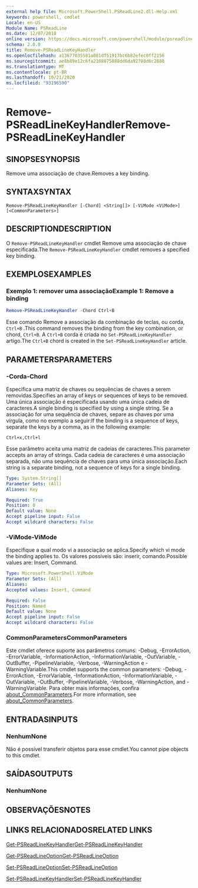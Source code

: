 ```yaml
---
external help file: Microsoft.PowerShell.PSReadLine2.dll-Help.xml
keywords: powershell, cmdlet
Locale: en-US
Module Name: PSReadLine
ms.date: 12/07/2018
online version: https://docs.microsoft.com/powershell/module/psreadline/remove-psreadlinekeyhandler?view=powershell-7.1&WT.mc_id=ps-gethelp
schema: 2.0.0
title: Remove-PSReadLineKeyHandler
ms.openlocfilehash: a13677035581a081df51917bc6b82efec0ff2156
ms.sourcegitcommit: ae8b89e12c6fa2108075888dd6da92788d6c2888
ms.translationtype: MT
ms.contentlocale: pt-BR
ms.lasthandoff: 10/21/2020
ms.locfileid: "93196590"
---
```

# <span data-ttu-id="ffd2b-103">Remove-PSReadLineKeyHandler</span><span class="sxs-lookup"><span data-stu-id="ffd2b-103">Remove-PSReadLineKeyHandler</span></span>

## <span data-ttu-id="ffd2b-104">SINOPSE</span><span class="sxs-lookup"><span data-stu-id="ffd2b-104">SYNOPSIS</span></span>
<span data-ttu-id="ffd2b-105">Remove uma associação de chave.</span><span class="sxs-lookup"><span data-stu-id="ffd2b-105">Removes a key binding.</span></span>

## <span data-ttu-id="ffd2b-106">SYNTAX</span><span class="sxs-lookup"><span data-stu-id="ffd2b-106">SYNTAX</span></span>

```
Remove-PSReadLineKeyHandler [-Chord] <String[]> [-ViMode <ViMode>] [<CommonParameters>]
```

## <span data-ttu-id="ffd2b-107">DESCRIPTION</span><span class="sxs-lookup"><span data-stu-id="ffd2b-107">DESCRIPTION</span></span>

<span data-ttu-id="ffd2b-108">O `Remove-PSReadLineKeyHandler` cmdlet Remove uma associação de chave especificada.</span><span class="sxs-lookup"><span data-stu-id="ffd2b-108">The `Remove-PSReadLineKeyHandler` cmdlet removes a specified key binding.</span></span>

## <span data-ttu-id="ffd2b-109">EXEMPLOS</span><span class="sxs-lookup"><span data-stu-id="ffd2b-109">EXAMPLES</span></span>

### <span data-ttu-id="ffd2b-110">Exemplo 1: remover uma associação</span><span class="sxs-lookup"><span data-stu-id="ffd2b-110">Example 1: Remove a binding</span></span>

```powershell
Remove-PSReadLineKeyHandler -Chord Ctrl+B
```

<span data-ttu-id="ffd2b-111">Esse comando Remove a associação da combinação de teclas, ou corda, `Ctrl+B` .</span><span class="sxs-lookup"><span data-stu-id="ffd2b-111">This command removes the binding from the key combination, or chord, `Ctrl+B`.</span></span> <span data-ttu-id="ffd2b-112">A `Ctrl+B` corda é criada no `Set-PSReadLineKeyHandler` artigo.</span><span class="sxs-lookup"><span data-stu-id="ffd2b-112">The `Ctrl+B` chord is created in the `Set-PSReadLineKeyHandler` article.</span></span>

## <span data-ttu-id="ffd2b-113">PARAMETERS</span><span class="sxs-lookup"><span data-stu-id="ffd2b-113">PARAMETERS</span></span>

### <span data-ttu-id="ffd2b-114">-Corda</span><span class="sxs-lookup"><span data-stu-id="ffd2b-114">-Chord</span></span>

<span data-ttu-id="ffd2b-115">Especifica uma matriz de chaves ou sequências de chaves a serem removidas.</span><span class="sxs-lookup"><span data-stu-id="ffd2b-115">Specifies an array of keys or sequences of keys to be removed.</span></span> <span data-ttu-id="ffd2b-116">Uma única associação é especificada usando uma única cadeia de caracteres.</span><span class="sxs-lookup"><span data-stu-id="ffd2b-116">A single binding is specified by using a single string.</span></span> <span data-ttu-id="ffd2b-117">Se a associação for uma sequência de chaves, separe as chaves por uma vírgula, como no exemplo a seguir:</span><span class="sxs-lookup"><span data-stu-id="ffd2b-117">If the binding is a sequence of keys, separate the keys by a comma, as in the following example:</span></span>

`Ctrl+x,Ctrl+l`

<span data-ttu-id="ffd2b-118">Esse parâmetro aceita uma matriz de cadeias de caracteres.</span><span class="sxs-lookup"><span data-stu-id="ffd2b-118">This parameter accepts an array of strings.</span></span> <span data-ttu-id="ffd2b-119">Cada cadeia de caracteres é uma associação separada, não uma sequência de chaves para uma única associação.</span><span class="sxs-lookup"><span data-stu-id="ffd2b-119">Each string is a separate binding, not a sequence of keys for a single binding.</span></span>

```yaml
Type: System.String[]
Parameter Sets: (All)
Aliases: Key

Required: True
Position: 0
Default value: None
Accept pipeline input: False
Accept wildcard characters: False
```

### <span data-ttu-id="ffd2b-120">-ViMode</span><span class="sxs-lookup"><span data-stu-id="ffd2b-120">-ViMode</span></span>

<span data-ttu-id="ffd2b-121">Especifique a qual modo vi a associação se aplica.</span><span class="sxs-lookup"><span data-stu-id="ffd2b-121">Specify which vi mode the binding applies to.</span></span> <span data-ttu-id="ffd2b-122">Os valores possíveis são: inserir, comando.</span><span class="sxs-lookup"><span data-stu-id="ffd2b-122">Possible values are: Insert, Command.</span></span>

```yaml
Type: Microsoft.PowerShell.ViMode
Parameter Sets: (All)
Aliases:
Accepted values: Insert, Command

Required: False
Position: Named
Default value: None
Accept pipeline input: False
Accept wildcard characters: False
```

### <span data-ttu-id="ffd2b-123">CommonParameters</span><span class="sxs-lookup"><span data-stu-id="ffd2b-123">CommonParameters</span></span>

<span data-ttu-id="ffd2b-124">Este cmdlet oferece suporte aos parâmetros comuns: -Debug, -ErrorAction, -ErrorVariable, -InformationAction, -InformationVariable, -OutVariable, -OutBuffer, -PipelineVariable, -Verbose, -WarningAction e -WarningVariable.</span><span class="sxs-lookup"><span data-stu-id="ffd2b-124">This cmdlet supports the common parameters: -Debug, -ErrorAction, -ErrorVariable, -InformationAction, -InformationVariable, -OutVariable, -OutBuffer, -PipelineVariable, -Verbose, -WarningAction, and -WarningVariable.</span></span> <span data-ttu-id="ffd2b-125">Para obter mais informações, confira [about_CommonParameters](http://go.microsoft.com/fwlink/?LinkID=113216).</span><span class="sxs-lookup"><span data-stu-id="ffd2b-125">For more information, see [about_CommonParameters](http://go.microsoft.com/fwlink/?LinkID=113216).</span></span>

## <span data-ttu-id="ffd2b-126">ENTRADAS</span><span class="sxs-lookup"><span data-stu-id="ffd2b-126">INPUTS</span></span>

### <span data-ttu-id="ffd2b-127">Nenhum</span><span class="sxs-lookup"><span data-stu-id="ffd2b-127">None</span></span>

<span data-ttu-id="ffd2b-128">Não é possível transferir objetos para esse cmdlet.</span><span class="sxs-lookup"><span data-stu-id="ffd2b-128">You cannot pipe objects to this cmdlet.</span></span>

## <span data-ttu-id="ffd2b-129">SAÍDAS</span><span class="sxs-lookup"><span data-stu-id="ffd2b-129">OUTPUTS</span></span>

### <span data-ttu-id="ffd2b-130">Nenhum</span><span class="sxs-lookup"><span data-stu-id="ffd2b-130">None</span></span>

## <span data-ttu-id="ffd2b-131">OBSERVAÇÕES</span><span class="sxs-lookup"><span data-stu-id="ffd2b-131">NOTES</span></span>

## <span data-ttu-id="ffd2b-132">LINKS RELACIONADOS</span><span class="sxs-lookup"><span data-stu-id="ffd2b-132">RELATED LINKS</span></span>

[<span data-ttu-id="ffd2b-133">Get-PSReadLineKeyHandler</span><span class="sxs-lookup"><span data-stu-id="ffd2b-133">Get-PSReadLineKeyHandler</span></span>](Get-PSReadLineKeyHandler.md)

[<span data-ttu-id="ffd2b-134">Get-PSReadLineOption</span><span class="sxs-lookup"><span data-stu-id="ffd2b-134">Get-PSReadLineOption</span></span>](Get-PSReadLineOption.md)

[<span data-ttu-id="ffd2b-135">Set-PSReadLineOption</span><span class="sxs-lookup"><span data-stu-id="ffd2b-135">Set-PSReadLineOption</span></span>](Set-PSReadLineOption.md)

[<span data-ttu-id="ffd2b-136">Set-PSReadLineKeyHandler</span><span class="sxs-lookup"><span data-stu-id="ffd2b-136">Set-PSReadLineKeyHandler</span></span>](Set-PSReadLineKeyHandler.md)


